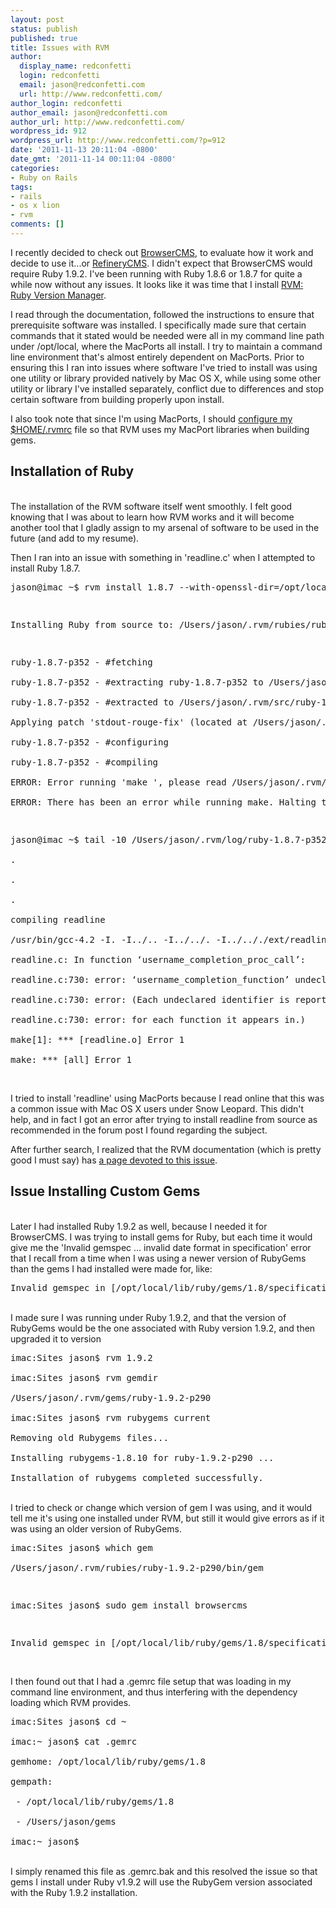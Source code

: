 ```yaml
---
layout: post
status: publish
published: true
title: Issues with RVM
author:
  display_name: redconfetti
  login: redconfetti
  email: jason@redconfetti.com
  url: http://www.redconfetti.com/
author_login: redconfetti
author_email: jason@redconfetti.com
author_url: http://www.redconfetti.com/
wordpress_id: 912
wordpress_url: http://www.redconfetti.com/?p=912
date: '2011-11-13 20:11:04 -0800'
date_gmt: '2011-11-14 00:11:04 -0800'
categories:
- Ruby on Rails
tags:
- rails
- os x lion
- rvm
comments: []
---
```

<p>I recently decided to check out <a title="BrowserCMS - BrowserCMS - Open Source, Ruby on Rails CMS" href="http://www.browsercms.org/" target="_blank">BrowserCMS</a>, to evaluate how it work and decide to use it...or <a title="Refinery CMS - a CMS that supports Rails 3" href="http://www.refinerycms.com/" target="_blank">RefineryCMS</a>. I didn't expect that BrowserCMS would require Ruby 1.9.2. I've been running with Ruby 1.8.6 or 1.8.7 for quite a while now without any issues. It looks like it was time that I install <a title="RVM: Ruby Version Manager" href="https://rvm.beginrescueend.com/" target="_blank">RVM: Ruby Version Manager</a>.</p>
<p>I read through the documentation, followed the instructions to ensure that prerequisite software was installed. I specifically made sure that certain commands that it stated would be needed were all in my command line path under /opt/local, where the MacPorts all install. I try to maintain a command line environment that's almost entirely dependent on MacPorts. Prior to ensuring this I ran into issues where software I've tried to install was using one utility or library provided natively by Mac OS X, while using some other utility or library I've installed separately, conflict due to differences and stop certain software from building properly upon install.</p>
<p>I also took note that since I'm using MacPorts, I should <a href="https://rvm.beginrescueend.com/integration/macports/" target="_blank">configure my $HOME/.rvmrc</a> file so that RVM uses my MacPort libraries when building gems.</p>
<h2>Installation of Ruby</h2><br />
The installation of the RVM software itself went smoothly. I felt good knowing that I was about to learn how RVM works and it will become another tool that I gladly assign to my arsenal of software to be used in the future (and add to my resume).</p>
<p>Then I ran into an issue with something in 'readline.c' when I attempted to install Ruby 1.8.7.</p>
<pre class="brush:rails">jason@imac ~$ rvm install 1.8.7 --with-openssl-dir=/opt/local</p>
<p>Installing Ruby from source to: /Users/jason/.rvm/rubies/ruby-1.8.7-p352, this may take a while depending on your cpu(s)...</p>
<p>ruby-1.8.7-p352 - #fetching<br />
ruby-1.8.7-p352 - #extracting ruby-1.8.7-p352 to /Users/jason/.rvm/src/ruby-1.8.7-p352<br />
ruby-1.8.7-p352 - #extracted to /Users/jason/.rvm/src/ruby-1.8.7-p352<br />
Applying patch 'stdout-rouge-fix' (located at /Users/jason/.rvm/patches/ruby/1.8.7/stdout-rouge-fix.patch)<br />
ruby-1.8.7-p352 - #configuring<br />
ruby-1.8.7-p352 - #compiling<br />
ERROR: Error running 'make ', please read /Users/jason/.rvm/log/ruby-1.8.7-p352/make.log<br />
ERROR: There has been an error while running make. Halting the installation.</p>
<p>jason@imac ~$ tail -10 /Users/jason/.rvm/log/ruby-1.8.7-p352/make.log<br />
.<br />
.<br />
.<br />
compiling readline<br />
/usr/bin/gcc-4.2 -I. -I../.. -I../../. -I../.././ext/readline -DHAVE_READLINE_READLINE_H -DHAVE_READLINE_HISTORY_H -DHAVE_RL_FILENAME_COMPLETION_FUNCTION -DHAVE_RL_COMPLETION_MATCHES -DHAVE_RL_DEPREP_TERM_FUNCTION -DHAVE_RL_COMPLETION_APPEND_CHARACTER -DHAVE_RL_BASIC_WORD_BREAK_CHARACTERS -DHAVE_RL_COMPLETER_WORD_BREAK_CHARACTERS -DHAVE_RL_BASIC_QUOTE_CHARACTERS -DHAVE_RL_COMPLETER_QUOTE_CHARACTERS -DHAVE_RL_FILENAME_QUOTE_CHARACTERS -DHAVE_RL_ATTEMPTED_COMPLETION_OVER -DHAVE_RL_LIBRARY_VERSION -DHAVE_RL_EVENT_HOOK -DHAVE_RL_CLEANUP_AFTER_SIGNAL -DHAVE_REPLACE_HISTORY_ENTRY -DHAVE_REMOVE_HISTORY -I/opt/local/include -D_XOPEN_SOURCE -D_DARWIN_C_SOURCE  -I/opt/local/include -fno-common -arch x86_64 -g -Os -pipe -no-cpp-precomp  -fno-common -pipe -fno-common   -c readline.c<br />
readline.c: In function &lsquo;username_completion_proc_call&rsquo;:<br />
readline.c:730: error: &lsquo;username_completion_function&rsquo; undeclared (first use in this function)<br />
readline.c:730: error: (Each undeclared identifier is reported only once<br />
readline.c:730: error: for each function it appears in.)<br />
make[1]: *** [readline.o] Error 1<br />
make: *** [all] Error 1</pre><br />
I tried to install 'readline' using MacPorts because I read online that this was a common issue with Mac OS X users under Snow Leopard. This didn't help, and in fact I got an error after trying to install readline from source as recommended in the forum post I found regarding the subject.</p>
<p>After further search, I realized that the RVM documentation (which is pretty good I must say) has <a title="RVM install ruby readline" href="https://rvm.beginrescueend.com/packages/readline/" target="_blank">a page devoted to this issue</a>.</p>
<h2>Issue Installing Custom Gems</h2><br />
Later I had installed Ruby 1.9.2 as well, because I needed it for BrowserCMS. I was trying to install gems for Ruby, but each time it would give me the 'Invalid gemspec ... invalid date format in specification' error that I recall from a time when I was using a newer version of RubyGems than the gems I had installed were made for, like:</p>
<pre class="brush:rails">Invalid gemspec in [/opt/local/lib/ruby/gems/1.8/specifications/paperclip-2.4.3.gemspec]: invalid date format in specification: "2011-10-05 00:00:00.000000000Z"</pre><br />
I made sure I was running under Ruby 1.9.2, and that the version of RubyGems would be the one associated with Ruby version 1.9.2, and then upgraded it to version</p>
<pre class="brush:rails">imac:Sites jason$ rvm 1.9.2<br />
imac:Sites jason$ rvm gemdir<br />
/Users/jason/.rvm/gems/ruby-1.9.2-p290<br />
imac:Sites jason$ rvm rubygems current<br />
Removing old Rubygems files...<br />
Installing rubygems-1.8.10 for ruby-1.9.2-p290 ...<br />
Installation of rubygems completed successfully.</pre><br />
I tried to check or change which version of gem I was using, and it would tell me it's using one installed under RVM, but still it would give errors as if it was using an older version of RubyGems.</p>
<pre class="brush:rails">imac:Sites jason$ which gem<br />
/Users/jason/.rvm/rubies/ruby-1.9.2-p290/bin/gem</p>
<p>imac:Sites jason$ sudo gem install browsercms</p>
<p>Invalid gemspec in [/opt/local/lib/ruby/gems/1.8/specifications/capistrano-2.9.0.gemspec]: invalid date format in specification: "2011-09-24 00:00:00.000000000Z"</pre><br />
I then found out that I had a .gemrc file setup that was loading in my command line environment, and thus interfering with the dependency loading which RVM provides.</p>
<pre class="brush:rails">imac:Sites jason$ cd ~<br />
imac:~ jason$ cat .gemrc<br />
gemhome: /opt/local/lib/ruby/gems/1.8<br />
gempath:<br />
 - /opt/local/lib/ruby/gems/1.8<br />
 - /Users/jason/gems<br />
imac:~ jason$</pre><br />
I simply renamed this file as .gemrc.bak and this resolved the issue so that gems I install under Ruby v1.9.2 will use the RubyGem version associated with the Ruby 1.9.2 installation.</p>
